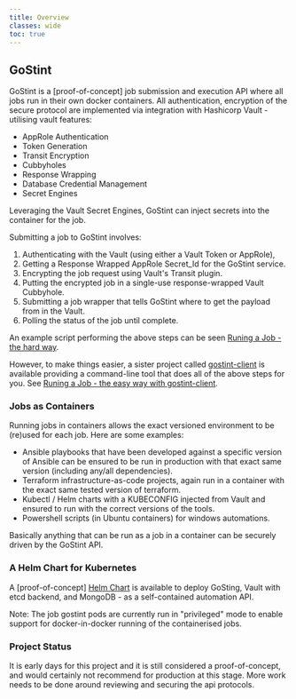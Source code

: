 ```yaml
---
title: Overview
classes: wide
toc: true
---
```

## GoStint
GoStint is a [proof-of-concept] job submission and execution API where all jobs run in their
own docker containers.  All authentication, encryption of the secure protocol
are implemented via integration with Hashicorp Vault - utilising vault features:

* AppRole Authentication
* Token Generation
* Transit Encryption
* Cubbyholes
* Response Wrapping
* Database Credential Management
* Secret Engines

Leveraging the Vault Secret Engines, GoStint can inject secrets into the container
for the job.

Submitting a job to GoStint involves:

1. Authenticating with the Vault (using either a Vault Token or AppRole),
2. Getting a Response Wrapped AppRole Secret_Id for the GoStint service.
3. Encrypting the job request using Vault's Transit plugin.
4. Putting the encrypted job in a single-use response-wrapped Vault Cubbyhole.
5. Submitting a job wrapper that tells GoStint where to get the payload from in the Vault.
6. Polling the status of the job until complete.

An example script performing the above steps can be seen
[Runing a Job - the hard way](/docs/0110_Running_A_Job/).

However, to make things easier, a sister project called
[gostint-client](https://github.com/goethite/gostint-client)
is available providing a command-line tool that does all of the above steps
for you. See [Runing a Job - the easy way with gostint-client](/docs/0120_Running_A_Job_client/).

### Jobs as Containers
Running jobs in containers allows the exact versioned environment to be (re)used
for each job. Here are some examples:

* Ansible playbooks that have been developed against a specific version of Ansible
  can be ensured to be run in production with that exact same version (including any/all
  dependencies).
* Terraform infrastructure-as-code projects, again run in a container with the exact
  same tested version of terraform.
* Kubectl / Helm charts with a KUBECONFIG injected from Vault and ensured to run
  with the correct versions of the tools.
* Powershell scripts (in Ubuntu containers) for windows automations.

Basically anything that can be run as a job in a container can be securely driven
by the GoStint API.

### A Helm Chart for Kubernetes
A [proof-of-concept] [Helm Chart](https://github.com/goethite/gostint-helm)
is available to deploy GoSting, Vault with etcd
backend, and MongoDB - as a self-contained automation API.

Note: The job gostint pods are currently run in "privileged" mode to enable
support for docker-in-docker running of the containerised jobs.

### Project Status
It is early days for this project and it is still considered a proof-of-concept,
and would certainly not recommend for production at this stage.
More work needs to be done around reviewing and securing the api protocols.
